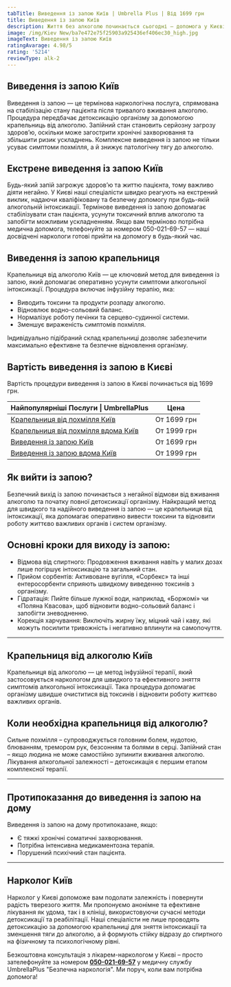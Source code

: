 ```yaml
---
tabTitle: Виведення із запою Київ | Umbrella Plus | Від 1699 грн
title: Виведення із запою Київ
description: Життя без алкоголю починається сьогодні – допомога у Києві 24/7
image: /img/Kiev New/ba7e472e75f25903a925436ef406ec30_high.jpg
imageText: Виведення із запою Київ
ratingAvarage: 4.98/5
rating: '5214'
reviewType: alk-2
---
```


## Виведення із запою Київ

Виведення із запою — це термінова наркологічна послуга, спрямована на стабілізацію стану пацієнта після тривалого вживання алкоголю. Процедура передбачає детоксикацію організму за допомогою крапельниць від алкоголю. Запійний стан становить серйозну загрозу здоров’ю, оскільки може загострити хронічні захворювання та збільшити ризик ускладнень. Комплексне виведення із запою не тільки усуває симптоми похмілля, а й знижує патологічну тягу до алкоголю.

## Екстрене виведення із запою Київ

Будь-який запій загрожує здоров’ю та життю пацієнта, тому важливо діяти негайно. У Києві наші спеціалісти швидко реагують на екстрений виклик, надаючи кваліфіковану та безпечну допомогу при будь-якій алкогольній інтоксикації. Термінове виведення із запою допомагає стабілізувати стан пацієнта, усунути токсичний вплив алкоголю та запобігти можливим ускладненням. Якщо вам терміново потрібна медична допомога, телефонуйте за номером 050-021-69-57 — наші досвідчені наркологи готові прийти на допомогу в будь-який час.

## Виведення із запою крапельниця

Крапельниця від алкоголю Київ — це ключовий метод для виведення із запою, який допомагає оперативно усунути симптоми алкогольної інтоксикації. Процедура включає інфузійну терапію, яка:

* Виводить токсини та продукти розпаду алкоголю.
* Відновлює водно-сольовий баланс.
* Нормалізує роботу печінки та серцево-судинної системи.
* Зменшує вираженість симптомів похмілля.

Індивідуально підібраний склад крапельниці дозволяє забезпечити максимально ефективне та безпечне відновлення організму.

## Вартість виведення із запою в Києві

Вартість процедури виведення із запою в Києві починається від 1699 грн.

| Найпопулярніші Послуги \| UmbrellaPlus                                                                         | Цена        |
| -------------------------------------------------------------------------------------------------------------- | ----------- |
| [Крапельниця від похмілля Київ](https://umbrella-plus.com.ua/uk/kiev/kapelnica_ot_alkogola_kiev/)              | От 1699 грн |
| [Крапельниця від похмілля вдома Київ](https://umbrella-plus.com.ua/uk/kiev/Kapelnica_ot_alkogola_na_domy_kiev) | От 1999 грн |
| [Виведення із запою Київ](https://umbrella-plus.com.ua/uk/kiev/Vivod-iz-zapoia-kiev)                           | От 1699 грн |
| [Виведення із запою вдома Київ](https://umbrella-plus.com.ua/uk/kiev/vivod-iz-zapoia-na-domy-kiev-ua/)         | От 1999 грн |

## Як вийти із запою?

Безпечний вихід із запою починається з негайної відмови від вживання алкоголю та початку повної детоксикації організму. Найкращий метод для швидкого та надійного виведення із запою — це крапельниця від інтоксикації, яка допомагає оперативно вивести токсини та відновити роботу життєво важливих органів і систем організму.

## Основні кроки для виходу із запою:

* Відмова від спиртного: Продовження вживання навіть у малих дозах лише погіршує інтоксикацію та загальний стан.
* Прийом сорбентів: Активоване вугілля, «Сорбекс» та інші ентеросорбенти сприяють швидкому виведенню токсинів з організму.
* Гідратація: Пийте більше лужної води, наприклад, «Боржомі» чи «Поляна Квасова», щоб відновити водно-сольовий баланс і запобігти зневодненню.
* Корекція харчування: Виключіть жирну їжу, міцний чай і каву, які можуть посилити тривожність і негативно вплинути на самопочуття.

***

## Крапельниця від алкоголю Київ

Крапельниця від алкоголю — це метод інфузійної терапії, який застосовується наркологом для швидкого та ефективного зняття симптомів алкогольної інтоксикації. Така процедура допомагає організму швидше очиститися від токсинів і відновити роботу життєво важливих органів.

## Коли необхідна крапельниця від алкоголю?

Сильне похмілля – супроводжується головним болем, нудотою, блюванням, тремором рук, безсонням та болями в серці.
Запійний стан – якщо людина не може самостійно зупинити вживання алкоголю.
Лікування алкогольної залежності – детоксикація є першим етапом комплексної терапії.

***

## Протипоказання до виведення із запою на дому

Виведення із запою на дому протипоказане, якщо:

* Є тяжкі хронічні соматичні захворювання.
* Потрібна інтенсивна медикаментозна терапія.
* Порушений психічний стан пацієнта.

***

## Нарколог Київ

Нарколог у Києві допоможе вам подолати залежність і повернути радість тверезого життя. Ми пропонуємо анонімне та ефективне лікування як удома, так і в клініці, використовуючи сучасні методи детоксикації та реабілітації. Наші спеціалісти не лише проводять детоксикацію за допомогою крапельниці для зняття інтоксикації та зменшення тяги до алкоголю, а й формують стійку відразу до спиртного на фізичному та психологічному рівні.

Безкоштовна консультація з лікарем-наркологом у Києві – просто зателефонуйте за номером **[050-021-69-57](tel:0500216957)**  у медичну службу UmbrellaPlus "Безпечна наркологія". Ми поруч, коли вам потрібна допомога!

